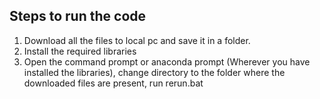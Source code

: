 ## Steps to run the code

1. Download all the files to local pc and save it in a folder.
2. Install the required libraries
3. Open the command prompt or anaconda prompt (Wherever you have installed the libraries), change directory to the folder where the downloaded files are present, run rerun.bat
